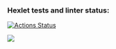 ### Hexlet tests and linter status:
[![Actions Status](https://github.com/YuliaMisc/frontend-project-12/workflows/hexlet-check/badge.svg)](https://github.com/YuliaMisc/frontend-project-12/actions)

<a href="https://codeclimate.com/github/YuliaMisc/frontend-project-12/maintainability"><img src="https://api.codeclimate.com/v1/badges/cb48d31c2c22ffc7a45e/maintainability" /></a>